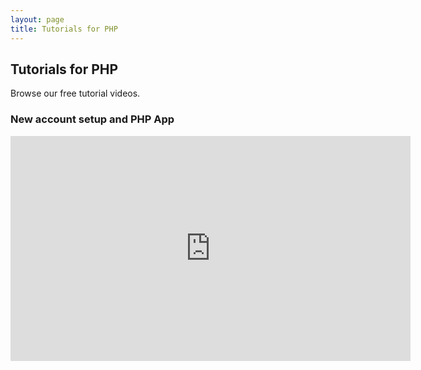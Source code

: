 ```yaml
---
layout: page
title: Tutorials for PHP
---
```

## Tutorials for PHP

Browse our free tutorial videos.

### New account setup and PHP App

<p>
<iframe style="width:640px" height="360" src="http://www.youtube.com/embed/jMwhkO3x8KM?rel=0&autohide=1&showinfo=0" frameborder="0" allowfullscreen="allowfullscreen"> </iframe>  
</p>

